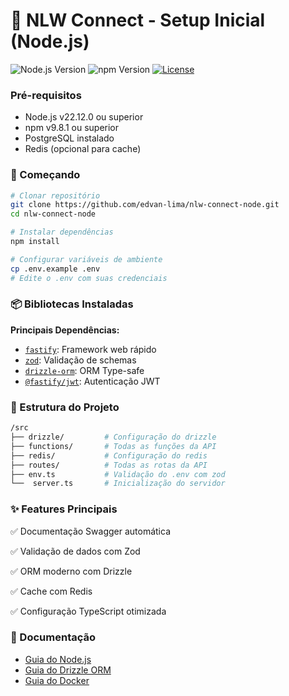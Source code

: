 # 🚀 NLW Connect - Setup Inicial (Node.js)

![Node.js Version](https://img.shields.io/badge/node-%3E%3D22.12.0-brightgreen)
![npm Version](https://img.shields.io/badge/npm-%3E%3D9.8.1-blue)
[![License](https://img.shields.io/badge/license-MIT-green)](LICENSE)

### Pré-requisitos

- Node.js v22.12.0 ou superior
- npm v9.8.1 ou superior
- PostgreSQL instalado
- Redis (opcional para cache)

### 🚀 Começando

```bash
# Clonar repositório
git clone https://github.com/edvan-lima/nlw-connect-node.git
cd nlw-connect-node

# Instalar dependências
npm install

# Configurar variáveis de ambiente
cp .env.example .env
# Edite o .env com suas credenciais
```

### 📦 Bibliotecas Instaladas

**Principais Dependências:**

- [`fastify`](https://fastify.dev): Framework web rápido
- [`zod`](https://zod.dev): Validação de schemas
- [`drizzle-orm`](https://orm.drizzle.team): ORM Type-safe
- [`@fastify/jwt`](https://github.com/fastify/fastify-jwt): Autenticação JWT

### 📂 Estrutura do Projeto

```bash
/src
├── drizzle/         # Configuração do drizzle
├── functions/       # Todas as funções da API
├── redis/           # Configuração do redis
├── routes/          # Todas as rotas da API
├── env.ts           # Validação do .env com zod
└──  server.ts       # Inicialização do servidor

```

### ✨ Features Principais

✅ Documentação Swagger automática

✅ Validação de dados com Zod

✅ ORM moderno com Drizzle

✅ Cache com Redis

✅ Configuração TypeScript otimizada

### 📑 Documentação

- [Guia do Node.js](docs/NODEJS.md)
- [Guia do Drizzle ORM](DRIZZLE.md)
- [Guia do Docker](docs/DOCKER.md)
